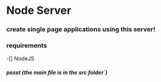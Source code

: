 # Node Server

### create single page applications using this server!

### requirements

-[] NodeJS

##### pssst (the main file is in the src folder`)
